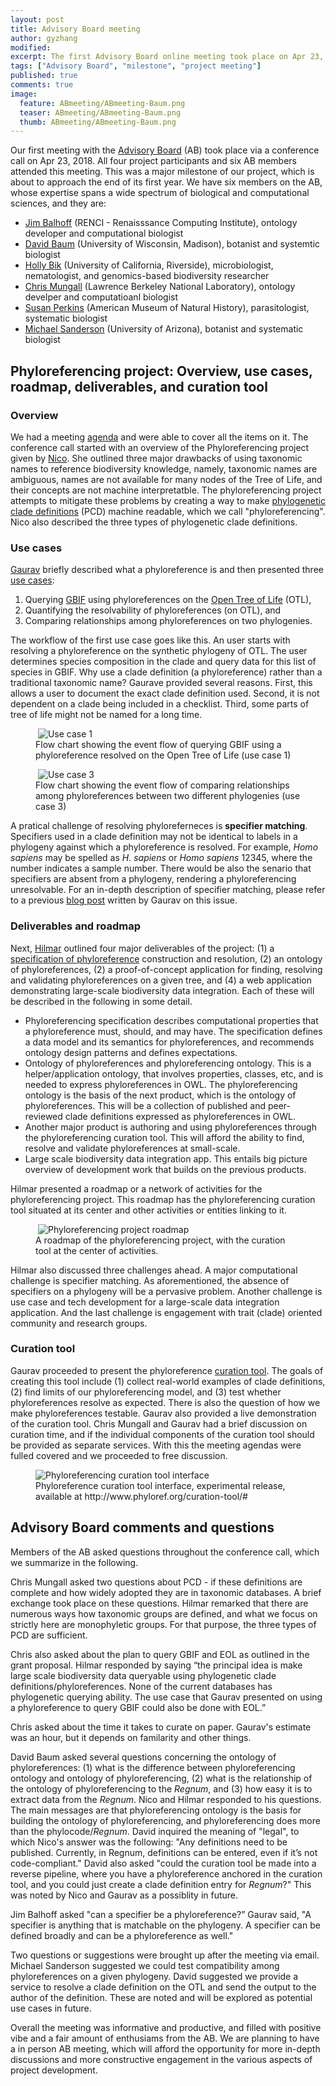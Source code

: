 ```yaml
---
layout: post
title: Advisory Board meeting
author: gyzhang
modified:
excerpt: The first Advisory Board online meeting took place on Apr 23, 2018.
tags: ["Advisory Board", "milestone", "project meeting"]
published: true
comments: true
image:
  feature: ABmeeting/ABmeeting-Baum.png
  teaser: ABmeeting/ABmeeting-Baum.png
  thumb: ABmeeting/ABmeeting-Baum.png
---
```


Our first meeting with the [Advisory Board] (AB) took place via a conference call on Apr 23, 2018. All four project participants and six AB members attended this meeting. This was a major milestone of our project, which is about to approach the end of its first year. We have six members on the AB, whose expertise spans a wide spectrum of biological and computational sciences, and they are:
* [Jim Balhoff] (RENCI - Renaisssance Computing Institute), ontology developer and computational biologist
* [David Baum] (University of Wisconsin, Madison), botanist and systemtic biologist
* [Holly Bik] (University of California, Riverside), microbiologist, nematologist, and genomics-based biodiversity researcher
* [Chris Mungall] (Lawrence Berkeley National Laboratory), ontology develper and computatioanl biologist
* [Susan Perkins] (American Museum of Natural History), parasitologist, systematic biologist
* [Michael Sanderson] (University of Arizona), botanist and systematic biologist

## Phyloreferencing project: Overview, use cases, roadmap, deliverables, and curation tool 

### Overview
We had a meeting [agenda] and were able to cover all the items on it. The conference call started with an overview of the Phyloreferencing project given by [Nico]. She outlined three major drawbacks of using taxonomic names to reference biodiversity knowledge, namely, taxonomic names are ambiguous, names are not available for many nodes of the Tree of Life, and their concepts are not machine interpretatble. The phyloreferencing project attempts to mitigate these problems by creating a way to make [phylogenetic clade definitions] (PCD) machine readable, which we call "phyloreferencing". Nico also described the three types of phylogenetic clade definitions.

### Use cases
[Gaurav] briefly described what a phyloreference is and then presented three [use cases]: 
1. Querying [GBIF] using phyloreferences on the [Open Tree of Life] (OTL),
2. Quantifying the resolvability of phyloreferences (on OTL), and
3. Comparing relationships among phyloreferences on two phylogenies.

The workflow of the first use case goes like this. An user starts with resolving a phyloreference on the synthetic phylogeny of OTL. The user determines species composition in the clade and query data for this list of species in GBIF. Why use a clade definition (a phyloreference) rather than a traditional taxonomic name? Gaurave provided several reasons. First, this allows a user to document the exact clade definition used. Second, it is not dependent on a clade being included in a checklist. Third, some parts of tree of life might not be named for a long time.

<figure>
  <img src="{{site.url}}//images/ABmeeting/OTL_GBIFquery.png" alt="Use case 1"/>
  <figcaption> Flow chart showing the event flow of querying GBIF using a phyloreference resolved on the Open Tree of Life (use case 1) </figcaption>
</figure>

<figure>
  <img src="{{site.url}}//images/ABmeeting/compare_phyloref.png" alt="Use case 3"/>
  <figcaption> Flow chart showing the event flow of comparing relationships among phyloreferences between two different phylogenies (use case 3) </figcaption>
</figure>

A pratical challenge of resolving phyloreferneces is **specifier matching**. Specifiers used in a clade definition may not be identical to labels in a phylogeny against which a phyloreference is resolved. For example, *Homo sapiens* may be spelled as *H. sapiens* or *Homo sapiens* 12345, where the number indicates a sample number. There would be also the senario that specifiers are absent from a phylogeny, rendering a phyloreferencing unresolvable. For an in-depth description of specifier matching, please refer to a previous [blog post] written by Gaurav on this issue.

### Deliverables and roadmap
Next, [Hilmar] outlined four major deliverables of the project: (1) a [specification of phyloreference] construction and resolution, (2) an ontology of phyloreferences, (2) a proof-of-concept application for finding, resolving and validating phyloreferences on a given tree, and (4) a web application demonstrating large-scale biodiversity data integration. Each of these will be described in the following in some detail. 

* Phyloreferencing specification describes computational properties that a phyloreference must, should, and may have. The specification defines a data model and its semantics for phyloreferences, and recommends ontology design patterns and defines expectations.
* Ontology of phyloreferences and phyloreferencing ontology. This is a helper/application ontology, that involves properties, classes, etc, and is needed to express phyloreferences in OWL. The phyloreferencing ontology is the basis of the next product, which is the ontology of phyloreferences. This will be a collection of published and peer-reviewed clade definitions expressed as phyloreferences in OWL.
* Another major product is authoring and using phyloreferences through the phyloreferencing curation tool. This will afford the ability to find, resolve and validate phyloreferences at small-scale.
* Large scale biodiversity data integration app. This entails big picture overview of development work that builds on the previous products.

Hilmar presented a roadmap or a network of activities for the phyloreferencing project. This roadmap has the phyloreferencing curation tool situated at its center and other activities or entities linking to it. 

<figure>
  <img src="{{site.url}}//images/ABmeeting/roadmap.png" alt="Phyloreferencing project roadmap"/>
  <figcaption> A roadmap of the phyloreferencing project, with the curation tool at the center of activities. </figcaption>
</figure>

Hilmar also discussed three challenges ahead. A major computational challenge is specifier matching. As aforementioned, the absence of specifiers on a phylogeny will be a pervasive problem. Another challenge is use case and tech development for a large-scale data integration application. And the last challenge is engagement with trait (clade) oriented community and research groups. 

### Curation tool
Gaurav proceeded to present the phyloreference [curation tool]. The goals of creating this tool include (1) collect real-world examples of clade definitions, (2) find limits of our phyloreferencing model, and (3) test whether phyloreferences resolve as expected. There is also the question of how we make phyloreferences testable. Gaurav also provided a live demonstration of the curation tool. Chris Mungall and Gaurav had a brief discussion on curation time, and if the individual components of the curation tool should be provided as separate services. With this the meeting agendas were fulled covered and we proceeded to free discussion. 

<figure>
  <img src="{{site.url}}//images/ABmeeting/curationtool.png" alt="Phyloreferencing curation tool interface"/>
  <figcaption> Phyloreference curation tool interface, experimental release, available at http://www.phyloref.org/curation-tool/# </figcaption>
</figure>

## Advisory Board comments and questions

Members of the AB asked questions throughout the conference call, which we summarize in the following.

Chris Mungall asked two questions about PCD - if these definitions are complete and how widely adopted they are in taxonomic databases. A brief exchange took place on these questions. Hilmar remarked that there are numerous ways how taxonomic groups are defined, and what we focus on strictly here are monophyletic groups. For that purpose, the three types of PCD are sufficient. 

Chris also asked about the plan to query GBIF and EOL as outlined in the grant proposal. Hilmar responded by saying “the principal idea is make large scale biodiversity data queryable using phylogenetic clade definitions/phyloreferences. None of the current databases has phylogenetic querying ability. The use case that Gaurav presented on using a phyloreference to query GBIF could also be done with EOL.” 

Chris asked about the time it takes to curate on paper. Gaurav's estimate was an hour, but it depends on familarity and other things.

David Baum asked several questions concerning the ontology of phyloreferences: (1) what is the difference between phyloreferencing ontology and ontology of phyloreferencing, (2) what is the relationship of the ontology of phyloreferencing to the *Regnum*, and (3) how easy it is to extract data from the *Regnum*. Nico and Hilmar responded to his questions. The main messages are that phyloreferencing ontology is the basis for building the ontology of phyloreferencing, and phyloreferencing does more than the phylocode/*Regnum*. David inquired the meaning of "legal", to which Nico's answer was the following: "Any definitions need to be published. Currently, in Regnum, definitions can be entered, even if it’s not code-compliant." David also asked "could the curation tool be made into a reverse pipeline, where you have a phyloreference anchored in the curation tool, and you could just create a clade definition entry for *Regnum*?" This was noted by Nico and Gaurav as a possiblity in future.

Jim Balhoff asked "can a specifier be a phyloreference?” Gaurav said, "A specifier is anything that is matchable on the phylogeny. A specifier can be defined broadly and can be a phyloreference as well." 

Two questions or suggestions were brought up after the meeting via email. Michael Sanderson suggested we could test compatibility among phyloreferences on a given phylogeny. David suggested we provide a service to resolve a clade definition on the OTL and send the output to the author of the definition. These are noted and will be explored as potential use cases in future.

Overall the meeting was informative and productive, and filled with positive vibe and a fair amount of enthusiams from the AB. We are planning to have a in person AB meeting, which will afford the opportunity for more in-depth discussions and more constructive engagement in the various aspects of project development.

[Advisory Board]: http://www.phyloref.org/people/
[agenda]: https://hackmd.io/Zf4YpcTtSdK6vKE10Evcww?view#Agenda
[blog post]: http://www.phyloref.org/blog/2018/01/matching-nodes-to-phyloreferences/
[Chris Mungall]: http://biosciences.lbl.gov/profiles/chris-mungall-2/
[curation tool]: http://www.phyloref.org/curation-tool/
[David Baum]: https://botany.wisc.edu/staff/baum-david/
[GBIF]: gbif.org
[Gaurav]: http://www.ggvaidya.com/
[Hilmar]: http://lappland.io/
[Holly Bik]: https://www.hollybik.com/
[Jim Balhoff]: https://orcid.org/0000-0002-8688-6599
[Michael Sanderson]: https://eeb.arizona.edu/people/dr-michael-sanderson
[Nico]: https://www.floridamuseum.ufl.edu/museum-voices/nico-cellinese/
[Open Tree of Life]: https://tree.opentreeoflife.org
[phylogenetic clade definitions]: ttps://en.wikipedia.org/wiki/PhyloCode#Phylogenetic_nomenclature
[specification of phyloreference]: https://github.com/phyloref/specification
[Susan Perkins]: https://www.amnh.org/our-research/staff-directory/susan-perkins/
[use cases]: https://hackmd.io/39c0gFdHSfWSTsEcXhfutg?view


